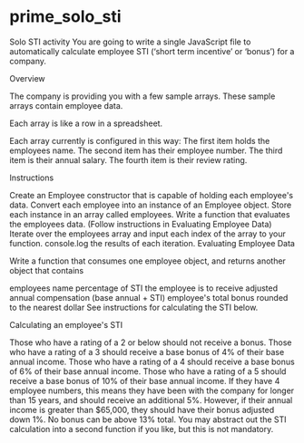 # prime_solo_sti
Solo STI activity
You are going to write a single JavaScript file to automatically calculate employee STI (‘short term incentive’ or ‘bonus’) for a company.

Overview

The company is providing you with a few sample arrays. These sample arrays contain employee data.

Each array is like a row in a spreadsheet.

Each array currently is configured in this way: The first item holds the employees name. The second item has their employee number. The third item is their annual salary. The fourth item is their review rating.

Instructions

Create an Employee constructor that is capable of holding each employee's data.
Convert each employee into an instance of an Employee object.
Store each instance in an array called employees.
Write a function that evaluates the employees data. (Follow instructions in Evaluating Employee Data)
Iterate over the employees array and input each index of the array to your function. console.log the results of each iteration.
Evaluating Employee Data

Write a function that consumes one employee object, and returns another object that contains

employees name
percentage of STI the employee is to receive
adjusted annual compensation (base annual + STI)
employee's total bonus rounded to the nearest dollar
See instructions for calculating the STI below.

Calculating an employee's STI

Those who have a rating of a 2 or below should not receive a bonus.
Those who have a rating of a 3 should receive a base bonus of 4% of their base annual income.
Those who have a rating of a 4 should receive a base bonus of 6% of their base annual income.
Those who have a rating of a 5 should receive a base bonus of 10% of their base annual income.
If they have 4 employee numbers, this means they have been with the company for longer than 15 years, and should receive an additional 5%.
However, if their annual income is greater than $65,000, they should have their bonus adjusted down 1%.
No bonus can be above 13% total.
You may abstract out the STI calculation into a second function if you like, but this is not mandatory.
